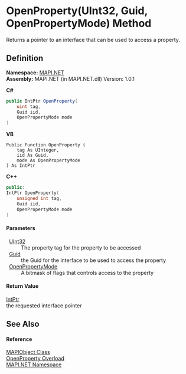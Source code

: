 # OpenProperty(UInt32, Guid, OpenPropertyMode) Method


Returns a pointer to an interface that can be used to access a property.



## Definition
**Namespace:** <a href="N_MAPI_NET.md">MAPI.NET</a>  
**Assembly:** MAPI.NET (in MAPI.NET.dll) Version: 1.0.1

**C#**
``` C#
public IntPtr OpenProperty(
	uint tag,
	Guid iid,
	OpenPropertyMode mode
)
```
**VB**
``` VB
Public Function OpenProperty ( 
	tag As UInteger,
	iid As Guid,
	mode As OpenPropertyMode
) As IntPtr
```
**C++**
``` C++
public:
IntPtr OpenProperty(
	unsigned int tag, 
	Guid iid, 
	OpenPropertyMode mode
)
```



#### Parameters
<dl><dt>  <a href="https://learn.microsoft.com/dotnet/api/system.uint32" target="_blank" rel="noopener noreferrer">UInt32</a></dt><dd>The property tag for the property to be accessed</dd><dt>  <a href="https://learn.microsoft.com/dotnet/api/system.guid" target="_blank" rel="noopener noreferrer">Guid</a></dt><dd>the Guid for the interface to be used to access the property</dd><dt>  <a href="T_MAPI_NET_OpenPropertyMode.md">OpenPropertyMode</a></dt><dd>A bitmask of flags that controls access to the property</dd></dl>

#### Return Value
<a href="https://learn.microsoft.com/dotnet/api/system.intptr" target="_blank" rel="noopener noreferrer">IntPtr</a>  
the requested interface pointer

## See Also


#### Reference
<a href="T_MAPI_NET_MAPIObject.md">MAPIObject Class</a>  
<a href="Overload_MAPI_NET_MAPIObject_OpenProperty.md">OpenProperty Overload</a>  
<a href="N_MAPI_NET.md">MAPI.NET Namespace</a>  
